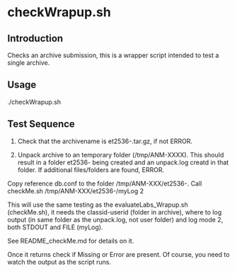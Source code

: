 checkWrapup.sh
==============

Introduction
------------

Checks an archive submission, this is a wrapper script intended to test a single archive. 

Usage
-----

./checkWrapup.sh <archivename>

Test Sequence
-------------
1. Check that the archivename is et2536-<acro>.tar.gz, if not ERROR.

2. Unpack archive to an temporary folder (/tmp/ANM-XXXX). This should result
   in a folder et2536-<acro> being created and an unpack.log creatd in that
   folder. If additional files/folders are found, ERROR.

Copy reference db.conf to the folder /tmp/ANM-XXX/et2536-<acro>. 
Call 
     checkMe.sh <classid-userid> /tmp/ANM-XXX/et2536-<acro>/myLog 2 

This will use the same testing as the evaluateLabs_Wrapup.sh (checkMe.sh), it 
needs the classid-userid (folder in archive), where to log output (in 
same folder as the unpack.log, not user folder) and log mode 2, both STDOUT
and FILE (myLog).

See README_checkMe.md for details on it. 

Once it returns check if Missing or Error are present. Of course, you need to watch
the output as the script runs. 